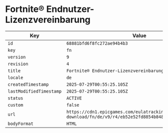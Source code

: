 # Fortnite® Endnutzer-Lizenzvereinbarung

| Key | Value |
| --- | ----- |
| `id` | `68881bfd6f8fc272ae94b4b3` |
| `key` | `fn` |
| `version` | `9` |
| `revision` | `4` |
| `title` | `Fortnite® Endnutzer-Lizenzvereinbarung` |
| `locale` | `de` |
| `createdTimestamp` | `2025-07-29T00:55:25.105Z` |
| `lastModifiedTimestamp` | `2025-07-29T00:55:25.105Z` |
| `status` | `ACTIVE` |
| `custom` | `false` |
| `url` | `https://cdn1.epicgames.com/eulatracking-download/fn/de/v9/r4/eb52e52fd8854b8484b8d80d0ff8426c.pdf` |
| `bodyFormat` | `HTML` |

